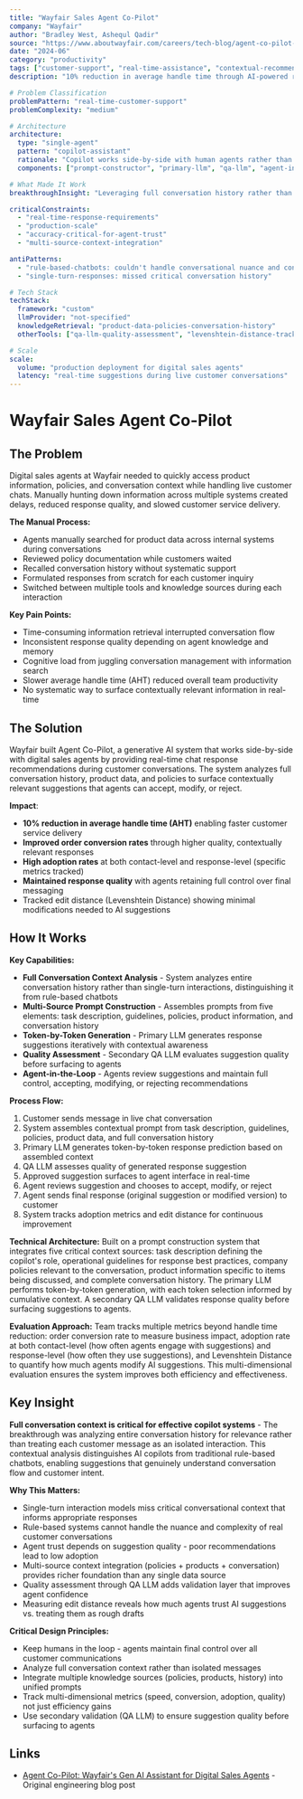 ```yaml
---
title: "Wayfair Sales Agent Co-Pilot"
company: "Wayfair"
author: "Bradley West, Ashequl Qadir"
source: "https://www.aboutwayfair.com/careers/tech-blog/agent-co-pilot-wayfairs-gen-ai-assistant-for-digital-sales-agents"
date: "2024-06"
category: "productivity"
tags: ["customer-support", "real-time-assistance", "contextual-recommendations", "production", "conversation-analysis"]
description: "10% reduction in average handle time through AI-powered real-time chat response recommendations for sales agents"

# Problem Classification
problemPattern: "real-time-customer-support"
problemComplexity: "medium"

# Architecture
architecture:
  type: "single-agent"
  pattern: "copilot-assistant"
  rationale: "Copilot works side-by-side with human agents rather than replacing them, analyzing full conversation context to surface contextually relevant response suggestions that agents can accept or modify"
  components: ["prompt-constructor", "primary-llm", "qa-llm", "agent-interface"]

# What Made It Work
breakthroughInsight: "Leveraging full conversation history rather than single-turn interactions - analyzing entire conversation context for relevance rather than rule-based responses distinguishes effective AI copilots from traditional chatbots"

criticalConstraints:
  - "real-time-response-requirements"
  - "production-scale"
  - "accuracy-critical-for-agent-trust"
  - "multi-source-context-integration"

antiPatterns:
  - "rule-based-chatbots: couldn't handle conversational nuance and context"
  - "single-turn-responses: missed critical conversation history"

# Tech Stack
techStack:
  framework: "custom"
  llmProvider: "not-specified"
  knowledgeRetrieval: "product-data-policies-conversation-history"
  otherTools: ["qa-llm-quality-assessment", "levenshtein-distance-tracking"]

# Scale
scale:
  volume: "production deployment for digital sales agents"
  latency: "real-time suggestions during live customer conversations"
---
```


# Wayfair Sales Agent Co-Pilot

## The Problem

Digital sales agents at Wayfair needed to quickly access product information, policies, and conversation context while handling live customer chats. Manually hunting down information across multiple systems created delays, reduced response quality, and slowed customer service delivery.

**The Manual Process:**
- Agents manually searched for product data across internal systems during conversations
- Reviewed policy documentation while customers waited
- Recalled conversation history without systematic support
- Formulated responses from scratch for each customer inquiry
- Switched between multiple tools and knowledge sources during each interaction

**Key Pain Points:**
- Time-consuming information retrieval interrupted conversation flow
- Inconsistent response quality depending on agent knowledge and memory
- Cognitive load from juggling conversation management with information search
- Slower average handle time (AHT) reduced overall team productivity
- No systematic way to surface contextually relevant information in real-time

## The Solution

Wayfair built Agent Co-Pilot, a generative AI system that works side-by-side with digital sales agents by providing real-time chat response recommendations during customer conversations. The system analyzes full conversation history, product data, and policies to surface contextually relevant suggestions that agents can accept, modify, or reject.

**Impact**:
- **10% reduction in average handle time (AHT)** enabling faster customer service delivery
- **Improved order conversion rates** through higher quality, contextually relevant responses
- **High adoption rates** at both contact-level and response-level (specific metrics tracked)
- **Maintained response quality** with agents retaining full control over final messaging
- Tracked edit distance (Levenshtein Distance) showing minimal modifications needed to AI suggestions

## How It Works

**Key Capabilities:**
- **Full Conversation Context Analysis** - System analyzes entire conversation history rather than single-turn interactions, distinguishing it from rule-based chatbots
- **Multi-Source Prompt Construction** - Assembles prompts from five elements: task description, guidelines, policies, product information, and conversation history
- **Token-by-Token Generation** - Primary LLM generates response suggestions iteratively with contextual awareness
- **Quality Assessment** - Secondary QA LLM evaluates suggestion quality before surfacing to agents
- **Agent-in-the-Loop** - Agents review suggestions and maintain full control, accepting, modifying, or rejecting recommendations

**Process Flow:**
1. Customer sends message in live chat conversation
2. System assembles contextual prompt from task description, guidelines, policies, product data, and full conversation history
3. Primary LLM generates token-by-token response prediction based on assembled context
4. QA LLM assesses quality of generated response suggestion
5. Approved suggestion surfaces to agent interface in real-time
6. Agent reviews suggestion and chooses to accept, modify, or reject
7. Agent sends final response (original suggestion or modified version) to customer
8. System tracks adoption metrics and edit distance for continuous improvement

**Technical Architecture:** Built on a prompt construction system that integrates five critical context sources: task description defining the copilot's role, operational guidelines for response best practices, company policies relevant to the conversation, product information specific to items being discussed, and complete conversation history. The primary LLM performs token-by-token generation, with each token selection informed by cumulative context. A secondary QA LLM validates response quality before surfacing suggestions to agents.

**Evaluation Approach:** Team tracks multiple metrics beyond handle time reduction: order conversion rate to measure business impact, adoption rate at both contact-level (how often agents engage with suggestions) and response-level (how often they use suggestions), and Levenshtein Distance to quantify how much agents modify AI suggestions. This multi-dimensional evaluation ensures the system improves both efficiency and effectiveness.

## Key Insight

**Full conversation context is critical for effective copilot systems** - The breakthrough was analyzing entire conversation history for relevance rather than treating each customer message as an isolated interaction. This contextual analysis distinguishes AI copilots from traditional rule-based chatbots, enabling suggestions that genuinely understand conversation flow and customer intent.

**Why This Matters:**
- Single-turn interaction models miss critical conversational context that informs appropriate responses
- Rule-based systems cannot handle the nuance and complexity of real customer conversations
- Agent trust depends on suggestion quality - poor recommendations lead to low adoption
- Multi-source context integration (policies + products + conversation) provides richer foundation than any single data source
- Quality assessment through QA LLM adds validation layer that improves agent confidence
- Measuring edit distance reveals how much agents trust AI suggestions vs. treating them as rough drafts

**Critical Design Principles:**
- Keep humans in the loop - agents maintain final control over all customer communications
- Analyze full conversation context rather than isolated messages
- Integrate multiple knowledge sources (policies, products, history) into unified prompts
- Track multi-dimensional metrics (speed, conversion, adoption, quality) not just efficiency gains
- Use secondary validation (QA LLM) to ensure suggestion quality before surfacing to agents

## Links

- [Agent Co-Pilot: Wayfair's Gen AI Assistant for Digital Sales Agents](https://www.aboutwayfair.com/careers/tech-blog/agent-co-pilot-wayfairs-gen-ai-assistant-for-digital-sales-agents) - Original engineering blog post
